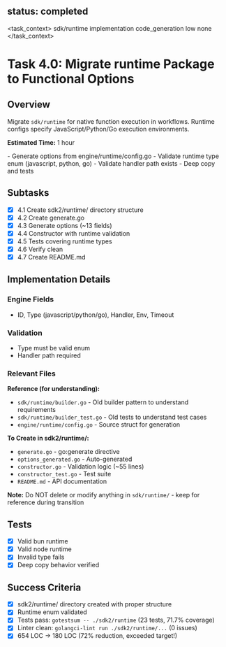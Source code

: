 ## status: completed

<task_context>
<domain>sdk/runtime</domain>
<type>implementation</type>
<scope>code_generation</scope>
<complexity>low</complexity>
<dependencies>none</dependencies>
</task_context>

# Task 4.0: Migrate runtime Package to Functional Options

## Overview

Migrate `sdk/runtime` for native function execution in workflows. Runtime configs specify JavaScript/Python/Go execution environments.

**Estimated Time:** 1 hour

<requirements>
- Generate options from engine/runtime/config.go
- Validate runtime type enum (javascript, python, go)
- Validate handler path exists
- Deep copy and tests
</requirements>

## Subtasks

- [x] 4.1 Create sdk2/runtime/ directory structure
- [x] 4.2 Create generate.go
- [x] 4.3 Generate options (~13 fields)
- [x] 4.4 Constructor with runtime validation
- [x] 4.5 Tests covering runtime types
- [x] 4.6 Verify clean
- [x] 4.7 Create README.md

## Implementation Details

### Engine Fields
- ID, Type (javascript/python/go), Handler, Env, Timeout

### Validation
- Type must be valid enum
- Handler path required

### Relevant Files

**Reference (for understanding):**
- `sdk/runtime/builder.go` - Old builder pattern to understand requirements
- `sdk/runtime/builder_test.go` - Old tests to understand test cases
- `engine/runtime/config.go` - Source struct for generation

**To Create in sdk2/runtime/:**
- `generate.go` - go:generate directive
- `options_generated.go` - Auto-generated
- `constructor.go` - Validation logic (~55 lines)
- `constructor_test.go` - Test suite
- `README.md` - API documentation

**Note:** Do NOT delete or modify anything in `sdk/runtime/` - keep for reference during transition

## Tests
- [x] Valid bun runtime
- [x] Valid node runtime
- [x] Invalid type fails
- [x] Deep copy behavior verified

## Success Criteria
- [x] sdk2/runtime/ directory created with proper structure
- [x] Runtime enum validated
- [x] Tests pass: `gotestsum -- ./sdk2/runtime` (23 tests, 71.7% coverage)
- [x] Linter clean: `golangci-lint run ./sdk2/runtime/...` (0 issues)
- [x] 654 LOC → 180 LOC (72% reduction, exceeded target!)
